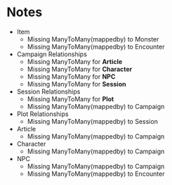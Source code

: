 # Notes

- Item
  - Missing ManyToMany(mappedby) to Monster
  - Missing ManyToMany(mappedby) to Encounter
- Campaign Relationships
  - Missing ManyToMany for **Article**
  - Missing ManyToMany for **Character**
  - Missing ManyToMany for **NPC**
  - Missing ManyToMany for **Session**
- Session Relationships
  - Missing ManyToMany for **Plot**
  - Missing ManyToMany(mappedby) to Campaign
- Plot Relationships
  - Missing ManyToMany(mappedby) to Session
- Article
  - Missing ManyToMany(mappedby) to Campaign
- Character
  - Missing ManyToMany(mappedby) to Campaign
- NPC
  - Missing ManyToMany(mappedby) to Campaign
  - Missing ManyToMany(mappedby) to Encounter
